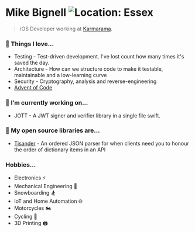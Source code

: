 <!--
**mikezs/mikezs** is a ✨ _special_ ✨ repository because its `README.md` (this file) appears on your GitHub profile.

Here are some ideas to get you started:

- 🔭 I’m currently working on ...
- 🌱 I’m currently learning ...
- 👯 I’m looking to collaborate on ...
- 🤔 I’m looking for help with ...
- 💬 Ask me about ...
- 📫 How to reach me: ...
- 😄 Pronouns: ...
- ⚡ Fun fact: ...
-->

# Mike Bignell ![Location: Essex](https://img.shields.io/badge/location-Essex-brightgreen)
> iOS Developer working at [Karmarama](https://www.karmarama.com/).

### 💛 Things I love...
- Testing - Test-driven development. I've lost count how many times it's saved the day.
- Architecture - How can we structure code to make it testable, maintainable and a low-learning curve
- Security - Cryptography, analysis and reverse-engineering
- [Advent of Code](https://github.com/mikezs/AoC-2021)

### 🔭 I’m currently working on...
- JOTT - A JWT signer and verifier library in a single file swift.

### 📖 My open source libraries are...
- [Tisander](https://github.com/mikezs/Tisander) - An ordered JSON parser for when clients need you to honour the order of dictionary items in an API

### Hobbies...
- Electronics ⚡️
- Mechanical Engineering 🔩
- Snowboarding 🏂
- IoT and Home Automation 🌐
- Motorcycles 🏍
- Cycling 🚴
- 3D Printing 🖨

